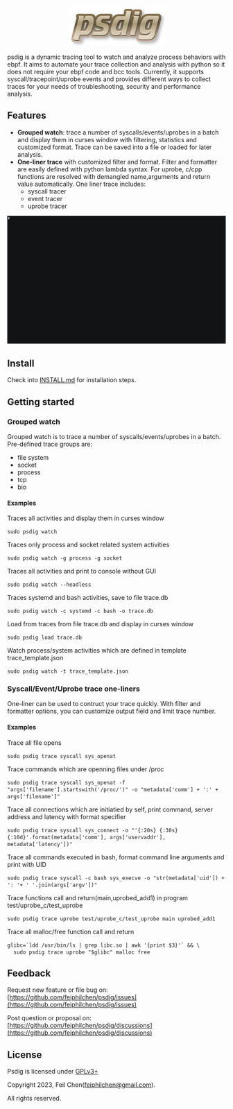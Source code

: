 <p align="center"><img src="https://github.com/feiphilchen/psdig/blob/main/images/logo.png"></p>
psdig is a dynamic tracing tool to watch and analyze process behaviors with ebpf. It aims to automate your trace collection and analysis with python so it does not require your ebpf code and bcc tools. Currently, it supports syscall/tracepoint/uprobe events and provides different ways to collect traces for your needs of troubleshooting, security and performance analysis.

## Features
* **Grouped watch**: trace a number of syscalls/events/uprobes in a batch and display them in curses window with filtering, statistics and customized format. Trace can be saved into a file or loaded for later analysis.
* **One-liner trace** with customized filter and format. Filter and formatter are easily defined with python lambda syntax. For uprobe, c/cpp functions are resolved with demangled name,arguments and return value automatically. One liner trace includes:
    * syscall tracer
    * event tracer
    * uprobe tracer

![demo](images/demo.gif)

## Install

Check into [INSTALL.md](INSTALL.md) for installation steps.

## Getting started

### Grouped watch
Grouped watch is to trace a number of syscalls/events/uprobes in a batch. Pre-defined trace groups are:
 * file system
 * socket
 * process
 * tcp
 * bio

#### Examples
Traces all activities and display them in curses window
```
sudo psdig watch
```
Traces only process and socket related system activities
```
sudo psdig watch -g process -g socket
```
Traces all activities and print to console without GUI
```
sudo psdig watch --headless
```

Traces systemd and bash activities, save to file trace.db
```
sudo psdig watch -c systemd -c bash -o trace.db
```

Load from traces from file trace.db and display in curses window
```
sudo psdig load trace.db
```

Watch process/system activities which are defined in template trace_template.json
```
sudo psdig watch -t trace_template.json
```

### Syscall/Event/Uprobe trace one-liners
One-liner can be used to contruct your trace quickly. With filter and formatter options, you can customize output field and limit trace number. 

#### Examples
Trace all file opens 
```
sudo psdig trace syscall sys_openat
```

Trace commands which are openning files under /proc
```
sudo psdig trace syscall sys_openat -f "args['filename'].startswith('/proc/')" -o "metadata['comm'] + ':' + args['filename']"
```

Trace all connections which are initiatied by self, print command, server address and latency with format specifier
```
sudo psdig trace syscall sys_connect -o "'{:20s} {:30s} {:10d}'.format(metadata['comm'], args['uservaddr'], metadata['latency'])"
```

Trace all commands executed in bash, format command line arguments and print with UID
```
sudo psdig trace syscall -c bash sys_execve -o "str(metadata['uid']) + ': '+ ' '.join(args['argv'])"
```

Trace functions call and return(main,uprobed_add1) in program test/uprobe_c/test_uprobe
```
sudo psdig trace uprobe test/uprobe_c/test_uprobe main uprobed_add1
```

Trace all malloc/free function call and return 
```
glibc=`ldd /usr/bin/ls | grep libc.so | awk '{print $3}'` && \
  sudo psdig trace uprobe "$glibc" malloc free
```

## Feedback
Request new feature or file bug on:
[https://github.com/feiphilchen/psdig/issues](https://github.com/feiphilchen/psdig/issues)

Post question or proposal on:
[https://github.com/feiphilchen/psdig/discussions](https://github.com/feiphilchen/psdig/discussions)

## License
Psdig is licensed under [GPLv3+](LICENSE.txt)

Copyright 2023,  Feil Chen(feiphilchen@gmail.com). 

All rights reserved.


